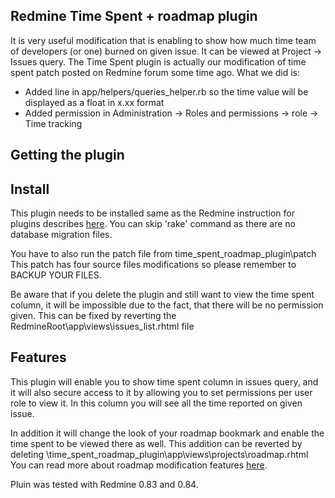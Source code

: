 ## Redmine Time Spent + roadmap plugin

It is very useful modification that is enabling to show how much time team of developers (or one) burned on given issue. It can be viewed at Project -> Issues   query.
The Time Spent plugin is actually our modification of time spent patch posted on Redmine forum some time ago. What we did is:
 * Added line in app/helpers/queries_helper.rb so the time value will be displayed as a float in x.xx format
 * Added permission in Administration -> Roles and permissions -> role -> Time tracking

## Getting the plugin 

## Install

This plugin needs to be installed same as the Redmine instruction for plugins describes [here](http://www.redmine.org/wiki/1/Plugins). 
You can skip 'rake' command as there are no database migration files.

You have to also run the patch file from   time_spent_roadmap_plugin\patch   
This patch has four source files modifications so please remember to BACKUP YOUR FILES.

Be aware that if you delete the plugin and still want to view the time spent column, it will be impossible due to the fact, that there will be no permission given.
This can be fixed by reverting the   RedmineRoot\app\views\issues\_list.rhtml  file

## Features

This plugin will enable you to show time spent column in issues query, and it will also secure access to it by allowing you to set permissions per user role to view it. In this column you will see all the time reported on given issue. 

In addition it will change the look of your roadmap bookmark and enable the time spent to be viewed there as well. This addition can be reverted by deleting   \time_spent_roadmap_plugin\app\views\projects\roadmap.rhtml
You can read more about roadmap modification features [here](http://github.com/GOYELLO/roadmap-upgrade/tree/master).

Pluin was tested with Redmine 0.83 and 0.84.


